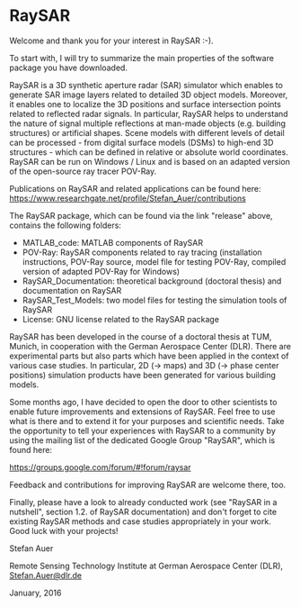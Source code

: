 # RaySAR
Welcome and thank you for your interest in RaySAR :-). 

To start with, I will try to summarize the main properties of the software package you have downloaded.

RaySAR is a 3D synthetic aperture radar (SAR) simulator which enables to generate SAR image layers related to detailed 3D object models. Moreover, it enables one to localize the 3D positions and surface intersection points related to reflected radar signals. In particular, RaySAR helps to understand the nature of signal multiple reflections at man-made objects (e.g. building structures) or artificial shapes. Scene models with different levels of detail can be processed - from digital surface models (DSMs) to high-end 3D structures - which can be defined in relative or absolute world coordinates. RaySAR can be run on Windows / Linux and is based on an adapted version of the open-source ray tracer POV-Ray.

Publications on RaySAR and related applications can be found here: https://www.researchgate.net/profile/Stefan_Auer/contributions

The RaySAR package, which can be found via the link "release" above, contains the following folders:
- MATLAB_code: MATLAB components of RaySAR
- POV-Ray: RaySAR components related to ray tracing (installation instructions, POV-Ray source, model file for testing POV-Ray, compiled version of adapted POV-Ray for Windows) 
- RaySAR_Documentation: theoretical background (doctoral thesis) and documentation on RaySAR
- RaySAR_Test_Models: two model files for testing the simulation tools of RaySAR
- License: GNU license related to the RaySAR package

RaySAR has been developed in the course of a doctoral thesis at TUM, Munich, in cooperation with the German Aerospace Center (DLR). There are experimental parts but also parts which have been applied in the context of various case studies. In particular, 2D (-> maps) and 3D (-> phase center positions) simulation products have been generated for various building models. 

Some months ago, I have decided to open the door to other scientists to enable future improvements and extensions of RaySAR. Feel free to use what is there and to extend it for your purposes and scientific needs. Take the opportunity to tell your experiences with RaySAR to a community by using the mailing list of the dedicated Google Group "RaySAR", which is found here:

https://groups.google.com/forum/#!forum/raysar

Feedback and contributions for improving RaySAR are welcome there, too.

Finally, please have a look to already conducted work (see "RaySAR in a nutshell", section 1.2. of RaySAR documentation) and don't forget to cite existing RaySAR methods and case studies appropriately in your work. Good luck with your projects!

Stefan Auer

Remote Sensing Technology Institute at German Aerospace Center (DLR),
Stefan.Auer@dlr.de

January, 2016

